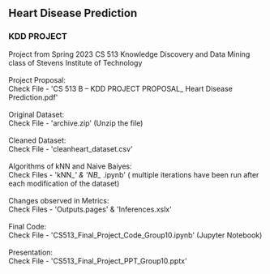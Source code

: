 ## Heart Disease Prediction ##
### KDD PROJECT ###


Project from Spring 2023 CS 513 Knowledge Discovery and Data Mining class of Stevens Institute of Technology
<br>
<br>
Project Proposal:
<br>
Check File - 'CS 513 B – KDD PROJECT PROPOSAL_ Heart Disease Prediction.pdf'
<br>
<br>
Original Dataset:
<br>
Check File - 'archive.zip' (Unzip the file)
<br>
<br>
Cleaned Dataset:
<br>
Check File - 'cleanheart_dataset.csv'
<br>
<br>
Algorithms of kNN and Naive Baiyes:
<br>
Check Files - 'kNN_*' & 'NB_* .ipynb' ( multiple iterations have been run after each modification of the dataset)
<br>
<br>
Changes observed in Metrics:
<br>
Check Files - 'Outputs.pages' & 'Inferences.xslx'
<br>
<br>
Final Code:
<br>
Check File - 'CS513_Final_Project_Code_Group10.ipynb' (Jupyter Notebook)
<br>
<br>
Presentation:
<br>
Check File - 'CS513_Final_Project_PPT_Group10.pptx'
